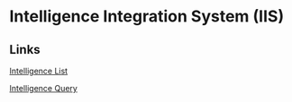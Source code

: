# Intelligence Integration System (IIS)

## Links

[Intelligence List](/intelligences?offset=140&count=10)

[Intelligence Query](/intelligences/query)


